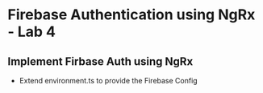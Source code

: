 # Firebase Authentication using NgRx - Lab 4

## Implement Firbase Auth using NgRx

- Extend environment.ts to provide the Firebase Config
